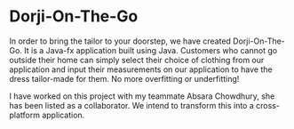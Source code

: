 # Dorji-On-The-Go

In order to bring the tailor to your doorstep, we have created Dorji-On-The-Go. It is a Java-fx application built using Java. Customers
who cannot go outside their home can simply select their choice of clothing from our application and input their measurements
on our application to have the dress tailor-made for them. No more overfitting or underfitting!

I have worked on this project with my teammate Absara Chowdhury, she has been listed as a collaborator. We intend to transform this into a 
cross-platform application.
